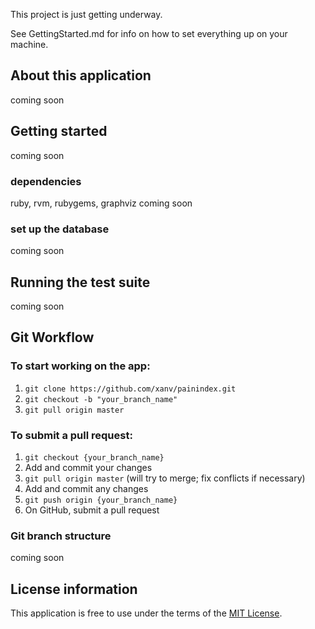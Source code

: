 This project is just getting underway.

See GettingStarted.md for info on how to set everything up on your machine.


## About this application
coming soon

## Getting started
coming soon

### dependencies
ruby, rvm, rubygems, graphviz
coming soon

### set up the database
coming soon

## Running the test suite
coming soon


## Git Workflow

### To start working on the app:
1. ``git clone https://github.com/xanv/painindex.git``
2. ``git checkout -b "your_branch_name"``
3. ``git pull origin master``

### To submit a pull request:
1. ``git checkout {your_branch_name}``
2. Add and commit your changes
3. ``git pull origin master`` (will try to merge; fix conflicts if necessary)
4. Add and commit any changes
5. ``git push origin {your_branch_name}``
6. On GitHub, submit a pull request

### Git branch structure
coming soon

## License information

This application is free to use under the terms of the [MIT License](LICENSE).
